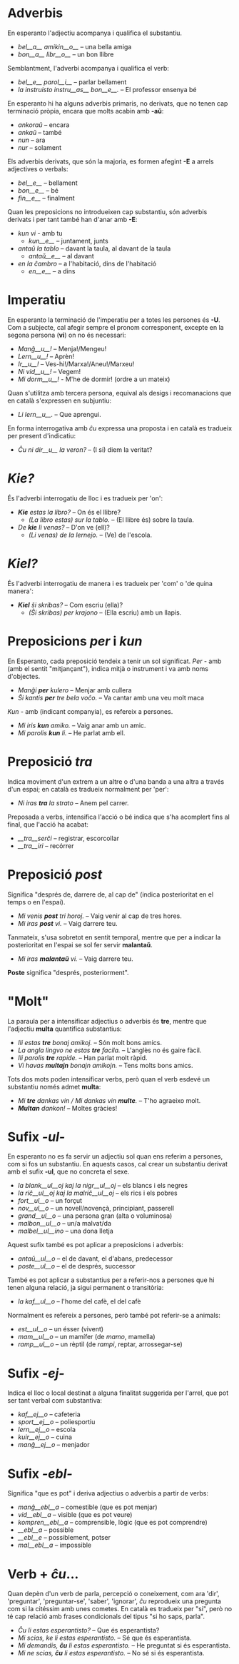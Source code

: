 # Adverbis

En esperanto l'adjectiu acompanya i qualifica el substantiu.
- *bel__a__ amikin__o__* – una bella amiga
- *bon__a__ libr__o__* – un bon llibre

Semblantment, l'adverbi acompanya i qualifica el verb:
- *bel__e__ parol__i__* – parlar bellament
- *la instruisto instru__as__ bon__e__.* – El professor ensenya bé

En esperanto hi ha alguns adverbis primaris, no derivats, que no tenen cap terminació pròpia, encara que molts acabin amb __-aŭ__:

- *ankoraŭ*  – encara
- *ankaŭ*  – també
- *nun*  – ara
- *nur*  – solament

Els adverbis derivats, que són la majoria, es formen afegint __-E__ a arrels adjectives o verbals:

- *bel__e__*   – bellament
- *bon__e__*   – bé
- *fin__e__*  –  finalment

Quan les preposicions no introdueixen cap substantiu, són adverbis derivats i per tant també han d'anar amb __-E__:

- *kun vi* - amb tu
  - *kun__e__*  – juntament, junts
- *antaŭ la tablo*  – davant la taula, al davant de la taula
  - *antaŭ__e__*  – al davant
- *en la ĉambro*  – a l'habitació, dins de l'habitació
  - *en__e__*  – a dins

# Imperatiu

En esperanto la terminació de l'imperatiu per a totes les persones és __-U__. Com a subjecte, cal afegir sempre el pronom corresponent, excepte en la segona persona (__vi__) on no és necessari:

- *Manĝ__u__!*   – Menja!/Mengeu!
- *Lern__u__!* – Aprèn!
- *Ir__u__!*     – Ves-hi!/Marxa!/Aneu!/Marxeu!
- *Ni vid__u__!* – Vegem!
- *Mi dorm__u__!* - M'he de dormir! (ordre a un mateix)

Quan s'utilitza amb tercera persona, equival als desigs i recomanacions que en català s'expressen en subjuntiu:

- *Li lern__u__.* – Que aprengui.

En forma interrogativa amb *ĉu* expressa una proposta i en català es tradueix per present d'indicatiu:

- *Ĉu ni dir__u__ la veron?* – (I si) diem la veritat?


# *Kie?*
És l'adverbi interrogatiu de lloc i es tradueix per 'on':

- *__Kie__ estas la libro?*  – On és el llibre?
  - *(La libro estas) sur la tablo.* – (El llibre és) sobre la taula.
- *De __kie__ li venas?*  – D'on ve (ell)?
  - *(Li venas) de la lernejo.*  – (Ve) de l'escola.

# *Kiel?*
És l'adverbi interrogatiu de manera i es tradueix per 'com' o 'de quina manera':

- *__Kiel__ ŝi skribas?*  – Com escriu (ella)?
  - *(Ŝi skribas) per krajono*  – (Ella escriu) amb un llapis.
  
# Preposicions *per* i *kun*

En Esperanto, cada preposició tendeix a tenir un sol significat.
*Per* - amb (amb el sentit "mitjançant"),  indica mitjà o instrument i va amb noms d'objectes.
- *Manĝi __per__ kulero*             – Menjar amb cullera
- *Ŝi kantis __per__ tre bela voĉo.* – Va cantar amb una veu molt maca
 
*Kun* - amb (indicant companyia), es refereix a persones.
- *Mi iris __kun__ amiko.*    	  – Vaig anar amb un amic.
- *Mi parolis __kun__ li.*       – He parlat amb ell.

# Preposició *tra*

Indica moviment d'un extrem a un altre o d'una banda a una altra a través d'un espai; en català es tradueix normalment per 'per':
- *Ni iras __tra__ la strato* – Anem pel carrer.

Preposada a verbs, intensifica l'acció o bé indica que s'ha acomplert fins al final, que l'acció ha acabat:
- *__tra__serĉi* – registrar, escorcollar
- *__tra__iri* – recórrer

# Preposició *post*

Significa "després de, darrere de, al cap de" (indica posterioritat en el temps o en l'espai).

- *Mi venis __post__ tri horoj.*   – Vaig venir al cap de tres hores.
- *Mi iras __post__ vi.*            – Vaig darrere teu.

Tanmateix, s'usa sobretot en sentit temporal, mentre que per a indicar la posterioritat en l'espai se sol fer servir  __malantaŭ__.

- *Mi iras __malantaŭ__ vi.* – Vaig darrere teu.

__Poste__ significa "després, posteriorment".
 
# "Molt"

La paraula per a intensificar adjectius o adverbis és __tre__, mentre que l'adjectiu __multa__ quantifica substantius:

- *Ili estas __tre__ bonaj amikoj.* – Són molt bons amics.
- *La angla lingvo ne estas __tre__ facila.* – L'anglès no és gaire fàcil.
- *Ili parolis __tre__ rapide.* – Han parlat molt ràpid.
- *Vi havas __multajn__ bonajn amikojn.* – Tens molts bons amics.

Tots dos mots poden intensificar verbs, però quan el verb esdevé un substantiu només admet __multa__:

- *Mi __tre__ dankas vin / Mi dankas vin __multe__.* – T'ho agraeixo molt.
- *__Multan__ dankon!* – Moltes gràcies!


# Sufix *-ul-*

En esperanto no es fa servir un adjectiu sol quan ens referim a persones, com si fos un substantiu. En aquests casos, cal crear un substantiu derivat amb el sufix __-ul__, que no concreta el sexe.

- *la blank__ul__oj kaj la nigr__ul__oj* – els blancs i els negres
- *la riĉ__ul__oj kaj la malriĉ__ul__oj* – els rics i els pobres
- *fort__ul__o* – un forçut
- *nov__ul__o* – un novell/novençà, principiant, passerell
- *grand__ul__o*	– una persona gran (alta o voluminosa)
- *malbon__ul__o*	– un/a malvat/da
- *malbel__ul__ino*	– una dona lletja

Aquest sufix també es pot aplicar a preposicions i adverbis:

- *antaŭ__ul__o* – el de davant, el d'abans, predecessor
- *poste__ul__o* – el de després, successor

També es pot aplicar a substantius per a referir-nos a persones que hi tenen alguna relació, ja sigui permanent o transitòria:

- *la kaf__ul__o* – l'home del cafè, el del cafè

Normalment es refereix a persones, però també pot referir-se a animals:

- *est__ul__o* – un ésser (vivent)
- *mam__ul__o* – un mamífer (de *mamo*, mamella)
- *ramp__ul__o* – un rèptil (de *rampi*, reptar, arrossegar-se)

# Sufix *-ej-*

Indica el lloc o local destinat a alguna finalitat suggerida per l'arrel, que pot ser tant verbal com substantiva:

- *kaf__ej__o*  – cafeteria
- *sport__ej__o*  – poliesportiu
- *lern__ej__o*  – escola 
- *kuir__ej__o*  – cuina
- *manĝ__ej__o*  – menjador

# Sufix *-ebl-*

Significa "que es pot" i deriva adjectius o adverbis a partir de verbs:

- *manĝ__ebl__a*    – comestible (que es pot menjar)
- *vid__ebl__a*     – visible (que es pot veure)
- *kompren__ebl__a* – comprensible, lògic (que es pot comprendre)
- *__ebl__a*        – possible
- *__ebl__e*        – possiblement, potser
- *mal__ebl__a*     – impossible

# Verb + *ĉu*...

Quan depèn d'un verb de parla, percepció o coneixement, com ara 'dir', 'preguntar', 'preguntar-se', 'saber', 'ignorar', *ĉu* reprodueix una pregunta com si la citéssim amb unes cometes. En català es tradueix per "si", però no té cap relació amb frases condicionals del tipus "si ho saps, parla".

- *Ĉu li estas esperantisto?* – Que és esperantista?
- *Mi scias, ke li estas esperantisto.* – Sé que és esperantista.
- *Mi demandis, __ĉu__ li estas esperantisto.* – He preguntat si és esperantista.
- *Mi ne scias, __ĉu__ li estas esperantisto.* – No sé si és esperantista.
